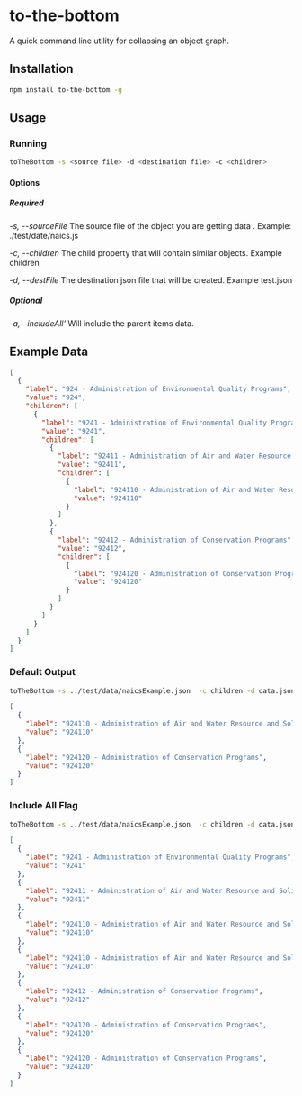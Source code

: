# to-the-bottom
A quick command line utility for collapsing an object graph.
## Installation
```bash
npm install to-the-bottom -g
```
## Usage
### Running
```bash
toTheBottom -s <source file> -d <destination file> -c <children>
```
#### Options

##### Required

*-s, --sourceFile*  The source file of the object you are getting data .
Example: ./test/date/naics.js

*-c, --children*  The child property that will contain similar objects.
Example children

*-d, --destFile*  The destination json file that will be created. Example test.json

##### Optional

*-a,--includeAll'* Will include the parent items data.

## Example Data

```json
[
  {
    "label": "924 - Administration of Environmental Quality Programs",
    "value": "924",
    "children": [
      {
        "label": "9241 - Administration of Environmental Quality Programs",
        "value": "9241",
        "children": [
          {
            "label": "92411 - Administration of Air and Water Resource and Solid Waste Management Programs",
            "value": "92411",
            "children": [
              {
                "label": "924110 - Administration of Air and Water Resource and Solid Waste Management Programs",
                "value": "924110"
              }
            ]
          },
          {
            "label": "92412 - Administration of Conservation Programs",
            "value": "92412",
            "children": [
              {
                "label": "924120 - Administration of Conservation Programs",
                "value": "924120"
              }
            ]
          }
        ]
      }
    ]
  }
]
```

### Default Output
```bash
toTheBottom -s ../test/data/naicsExample.json  -c children -d data.json
```

```json
[
  {
    "label": "924110 - Administration of Air and Water Resource and Solid Waste Management Programs",
    "value": "924110"
  },
  {
    "label": "924120 - Administration of Conservation Programs",
    "value": "924120"
  }
]
```

### Include All Flag
```bash
toTheBottom -s ../test/data/naicsExample.json  -c children -d data.json -a
```

```json
[
  {
    "label": "9241 - Administration of Environmental Quality Programs",
    "value": "9241"
  },
  {
    "label": "92411 - Administration of Air and Water Resource and Solid Waste Management Programs",
    "value": "92411"
  },
  {
    "label": "924110 - Administration of Air and Water Resource and Solid Waste Management Programs",
    "value": "924110"
  },
  {
    "label": "924110 - Administration of Air and Water Resource and Solid Waste Management Programs",
    "value": "924110"
  },
  {
    "label": "92412 - Administration of Conservation Programs",
    "value": "92412"
  },
  {
    "label": "924120 - Administration of Conservation Programs",
    "value": "924120"
  },
  {
    "label": "924120 - Administration of Conservation Programs",
    "value": "924120"
  }
]
```
